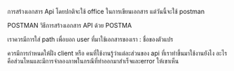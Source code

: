 การสร้างเอกสาร Api
โดยปกติจะใช้ office ในการเขียนเอกสาร
แต่วันนี้จะใช้ postman

POSTMAN 
วิธีการสร้างเอกสาร API ด้วย POSTMA



เราควรมีการใส่ path เพื่อบอก user ที่มาใช้เอกสารของเรา
: ชื่อของตัวแปร


ควรมีการกำหนดให้ฝั่ง client หรือ คนที่ใช้งานรู้ว่าแต่ละส่วนของ api ที่เราทำขึ้นมาใช้งานยังไง
อะไรคือส่วนไหนและมีการจำลองภาพในกรณีที่ทำออกมาสำเร็จและerror ให้เขาเห็น


